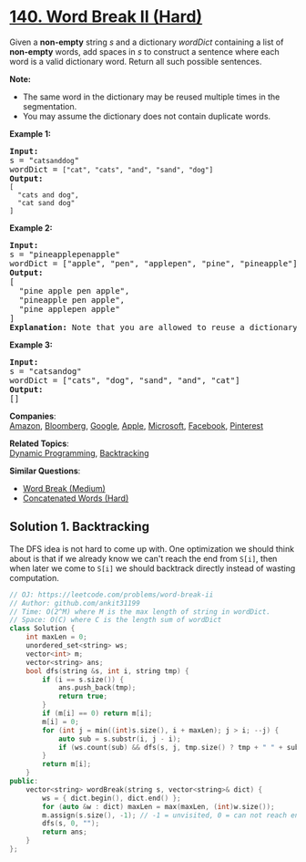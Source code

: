 # [140. Word Break II (Hard)](https://leetcode.com/problems/word-break-ii/)

<p>Given a <strong>non-empty</strong> string <em>s</em> and a dictionary <em>wordDict</em> containing a list of <strong>non-empty</strong> words, add spaces in <em>s</em> to construct a sentence where each word is a valid dictionary word.&nbsp;Return all such possible sentences.</p>

<p><strong>Note:</strong></p>

<ul>
	<li>The same word in the dictionary may be reused multiple times in the segmentation.</li>
	<li>You may assume the dictionary does not contain duplicate words.</li>
</ul>

<p><strong>Example 1:</strong></p>

<pre><strong>Input:
</strong>s = "<code>catsanddog</code>"
wordDict = <code>["cat", "cats", "and", "sand", "dog"]</code>
<strong>Output:
</strong><code>[
&nbsp; "cats and dog",
&nbsp; "cat sand dog"
]</code>
</pre>

<p><strong>Example 2:</strong></p>

<pre><strong>Input:
</strong>s = "pineapplepenapple"
wordDict = ["apple", "pen", "applepen", "pine", "pineapple"]
<strong>Output:
</strong>[
&nbsp; "pine apple pen apple",
&nbsp; "pineapple pen apple",
&nbsp; "pine applepen apple"
]
<strong>Explanation:</strong> Note that you are allowed to reuse a dictionary word.
</pre>

<p><strong>Example 3:</strong></p>

<pre><strong>Input:
</strong>s = "catsandog"
wordDict = ["cats", "dog", "sand", "and", "cat"]
<strong>Output:
</strong>[]</pre>


**Companies**:  
[Amazon](https://leetcode.com/company/amazon), [Bloomberg](https://leetcode.com/company/bloomberg), [Google](https://leetcode.com/company/google), [Apple](https://leetcode.com/company/apple), [Microsoft](https://leetcode.com/company/microsoft), [Facebook](https://leetcode.com/company/facebook), [Pinterest](https://leetcode.com/company/pinterest)

**Related Topics**:  
[Dynamic Programming](https://leetcode.com/tag/dynamic-programming/), [Backtracking](https://leetcode.com/tag/backtracking/)

**Similar Questions**:
* [Word Break (Medium)](https://leetcode.com/problems/word-break/)
* [Concatenated Words (Hard)](https://leetcode.com/problems/concatenated-words/)

## Solution 1. Backtracking

The DFS idea is not hard to come up with. One optimization we should think about is that if we already know we can't reach the end from `S[i]`, then when later we come to `S[i]` we should backtrack directly instead of wasting computation.

```cpp
// OJ: https://leetcode.com/problems/word-break-ii
// Author: github.com/ankit31199
// Time: O(2^M) where M is the max length of string in wordDict.
// Space: O(C) where C is the length sum of wordDict
class Solution {
    int maxLen = 0;
    unordered_set<string> ws;
    vector<int> m;
    vector<string> ans;
    bool dfs(string &s, int i, string tmp) {
        if (i == s.size()) {
            ans.push_back(tmp);
            return true; 
        }
        if (m[i] == 0) return m[i];
        m[i] = 0;
        for (int j = min((int)s.size(), i + maxLen); j > i; --j) {
            auto sub = s.substr(i, j - i);
            if (ws.count(sub) && dfs(s, j, tmp.size() ? tmp + " " + sub : sub)) m[i] = 1;
        }
        return m[i];
    }
public:
    vector<string> wordBreak(string s, vector<string>& dict) {
        ws = { dict.begin(), dict.end() };
        for (auto &w : dict) maxLen = max(maxLen, (int)w.size());
        m.assign(s.size(), -1); // -1 = unvisited, 0 = can not reach end, 1 = can reach end.
        dfs(s, 0, "");
        return ans;
    }
};
```
